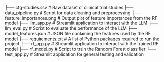 ├── ctg-studies.csv             # Raw dataset of clinical trial studies
├── data_pipeline.py            # Script for data cleaning and preprocessing
├── feature_importances.png     # Output plot of feature importances from the RF model
├── llm_app.py                  # Streamlit application to interact with the LLM
├── llm_eval.py                 # Script to evaluate the performance of the LLM
├── model_features.json         # JSON file containing the features used by the RF model
├── requirements.txt            # A list of Python packages required to run the project
├── rf_app.py                   # Streamlit application to interact with the trained RF model
├── rf_model.py                 # Script to train the Random Forest classifier
└── test_app.py                 # Streamlit application for general testing and validation